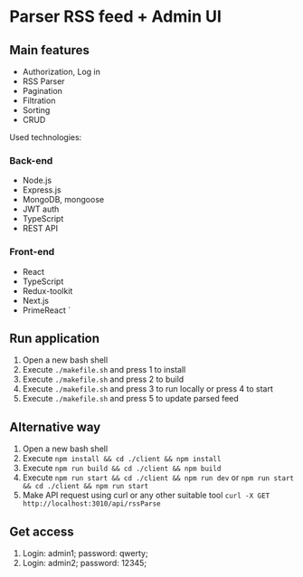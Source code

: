 # Parser RSS feed + Admin UI

## Main features

- Authorization, Log in
- RSS Parser
- Pagination
- Filtration
- Sorting
- CRUD

Used technologies:

### Back-end
- Node.js
- Express.js
- MongoDB, mongoose
- JWT auth
- TypeScript
- REST API

### Front-end
- React
- TypeScript
- Redux-toolkit
- Next.js
- PrimeReact
`

## Run application

1. Open a new bash shell
2. Execute `./makefile.sh` and press 1 to install
3. Execute `./makefile.sh` and press 2 to build
4. Execute `./makefile.sh` and press 3 to run locally or press 4 to start
5. Execute `./makefile.sh` and press 5 to update parsed feed

## Alternative way
1. Open a new bash shell
2. Execute `npm install && cd ./client && npm install`
3. Execute `npm run build && cd ./client && npm build`
4. Execute `npm run start && cd ./client && npm run dev` or `npm run start && cd ./client && npm run start`
5. Make API request using curl or any other suitable tool `curl -X GET http://localhost:3010/api/rssParse`

## Get access
1. Login: admin1; password: qwerty;
2. Login: admin2; password: 12345;
